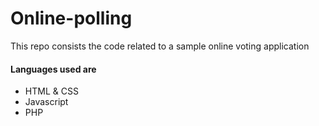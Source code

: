 # Online-polling
<p>This repo consists the code related to a sample online voting application</p>
<h4>Languages used are</h4>
<ul>
  <li>HTML & CSS</li>
  <li>Javascript</li>
  <li>PHP</li>
</Ul>
